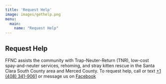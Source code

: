 ```yaml
---
title: 'Request Help'
image: images/gethelp.png
menu:
  main:
    name: "Request Help"
---
```


## Request Help

FFNC assists the community with Trap-Neuter-Return (TNR), low-cost spay-and-neuter services, rehoming, and stray kitten rescue in the Santa Clara South County area and Merced County. To request help, call or text [+1 (408) 341-9061](tel:14083419061) or message us on [Facebook](https://www.facebook.com/feralfreedomnorcal)